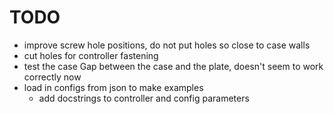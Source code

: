 # TODO 

- improve screw hole positions, do not put holes so close to case walls
- cut holes for controller fastening
- test the case Gap between the case and the plate, doesn't seem to work correctly now
- load in configs from json to make examples
  - add docstrings to controller and config parameters
